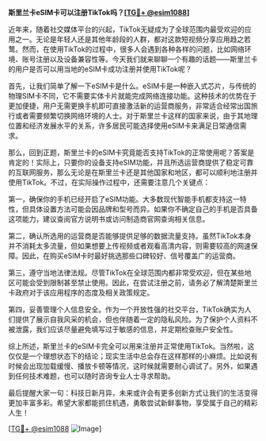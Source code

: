 **斯里兰卡eSIM卡可以注册TikTok吗？[[TG💪+ @esim1088](https://t.me/s/esim1088)]**

近年来，随着社交媒体平台的兴起，TikTok无疑成为了全球范围内最受欢迎的应用之一。无论是年轻人还是其他年龄段的人群，都对这款短视频分享应用趋之若鹜。然而，在使用TikTok的过程中，很多人会遇到各种各样的问题，比如网络环境、账号注册以及设备兼容性等。今天我们就来聊聊一个有趣的话题——斯里兰卡的用户是否可以用当地的eSIM卡成功注册并使用TikTok呢？

首先，让我们简单了解一下eSIM卡是什么。eSIM卡是一种嵌入式芯片，与传统的物理SIM卡不同，它不需要实体卡片就能完成网络连接功能。这种技术的优势在于更加便捷，用户无需更换手机即可直接激活新的运营商服务，非常适合经常出国旅行或者需要频繁切换网络环境的人士。对于斯里兰卡这样的国家来说，由于其地理位置和经济发展水平的关系，许多居民可能选择使用eSIM卡来满足日常通信需求。

那么，回到正题，斯里兰卡的eSIM卡究竟能否支持TikTok的正常使用呢？答案是肯定的！实际上，只要你的设备支持eSIM功能，并且所选运营商提供了稳定可靠的互联网服务，那么无论是在斯里兰卡还是其他国家和地区，都可以顺利地注册并使用TikTok。不过，在实际操作过程中，还需要注意几个关键点：

第一，确保你的手机已经开启了eSIM功能。大多数现代智能手机都支持这一特性，但具体设置方法可能会因品牌和型号而异。如果你不确定自己的手机是否具备这项能力，建议查阅官方说明书或访问制造商官网查询相关信息。

第二，确认所选用的运营商是否能够提供足够的数据流量支持。虽然TikTok本身并不消耗太多流量，但如果想要上传视频或者观看高清内容，则需要较高的网速保障。因此，在购买eSIM卡时最好挑选那些口碑较好、信号覆盖广的运营商。

第三，遵守当地法律法规。尽管TikTok在全球范围内都非常受欢迎，但在某些地区可能会受到限制甚至禁止使用。因此，在尝试注册之前，请务必了解清楚斯里兰卡政府对于该应用程序的态度及相关政策规定。

第四，妥善管理个人信息安全。作为一个开放性强的社交平台，TikTok确实为人们提供了展示自我风采的机会，但也伴随着一定的隐私风险。为了保护个人资料不被泄露，我们应该尽量避免填写过于敏感的信息，并定期检查账户安全性。

综上所述，斯里兰卡的eSIM卡完全可以用来注册并正常使用TikTok。当然啦，这仅仅是一个理想状态下的结论；现实生活中总会存在这样那样的小麻烦。比如说有时候会出现加载缓慢、播放卡顿等情况，这时候就需要耐心调试了。另外，如果遇到任何技术难题，也可以随时咨询专业人士寻求帮助。

最后提醒大家一句：科技日新月异，未来或许会有更多创新方式让我们的生活变得更加丰富多彩。希望大家都能抓住机遇，勇敢尝试新鲜事物，享受属于自己的精彩人生！

[[TG💪+ @esim1088](https://t.me/s/esim1088) ![Image](https://i.postimg.cc/4NQfJmqS/Snipaste-2025-05-13-00-14-12.png)]